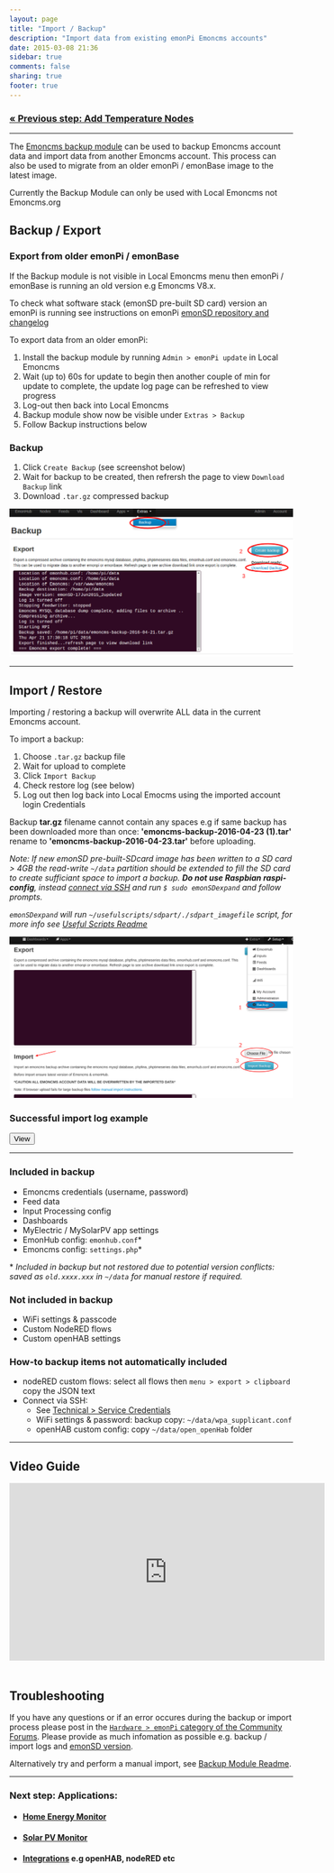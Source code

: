```yaml
---
layout: page
title: "Import / Backup"
description: "Import data from existing emonPi Emoncms accounts"
date: 2015-03-08 21:36
sidebar: true
comments: false
sharing: true
footer: true
---
```


### [&laquo; Previous step: Add Temperature Nodes](/setup/emonth/)

***

The [Emoncms backup module](https://github.com/emoncms/backup) can be used to backup Emoncms account data and import data from another Emoncms account. This process can also be used to migrate from an older emonPi / emonBase image to the latest image.

<p class="note">
Currently the Backup Module can only be used with Local Emoncms not Emoncms.org </p>
 
## Backup / Export

### Export from older emonPi / emonBase

If the Backup module is not visible in Local Emoncms menu then emonPi / emonBase is running an old version e.g Emoncms V8.x.

<p class="note">
To check what software stack (emonSD pre-built SD card) version an emonPi is running see instructions on emonPi <a href="https:github.com/openenergymonitor/emonpi/wiki/emonSD-pre-built-SD-card-Repository-&-Change-Log">emonSD repository and changelog</a>
</p>

To export data from an older emonPi:

1. Install the backup module by running `Admin > emonPi update` in Local Emoncms
2. Wait (up to) 60s for update to begin then another couple of min for update to complete, the update log page can be refreshed to view progress
3. Log-out then back into Local Emoncms
4. Backup module show now be visible under `Extras > Backup`
5. Follow Backup instructions below

### Backup

1. Click `Create Backup` (see screenshot below)
2. Wait for backup to be created, then refrersh the page to view `Download Backup` link
3. Download `.tar.gz` compressed backup

![backup old data](/images/setup/low-write-17june15-backup.png)

***

## Import / Restore

<p class='note warning'>
Importing / restoring a backup will overwrite ALL data in the current Emoncms account.
</p>

To import a backup:

1. Choose `.tar.gz` backup file
2. Wait for upload to complete
3. Click `Import Backup`
4. Check restore log (see below)
5. Log out then log back into Local Emocms using the imported account login Credentials

<p class='note warning'>
Backup <b>tar.gz</b> filename cannot contain any spaces e.g if same backup has been downloaded more than once: <b>'emoncms-backup-2016-04-23 (1).tar'</b> rename to <b>'emoncms-backup-2016-04-23.tar'</b> before uploading.
</p>

*Note: If new emonSD pre-built-SDcard image has been written to a SD card > 4GB the read-write `~/data` partition should be extended to fill the SD card to create sufficiant space to import a backup. **Do not use Raspbian raspi-config**, instead [connect via SSH](technical/credentials/) and run `$ sudo emonSDexpand` and follow prompts.*

*`emonSDexpand` will run `~/usefulscripts/sdpart/./sdpart_imagefile` script, for more info see [Useful Scripts Readme](https://github.com/emoncms/usefulscripts#sdpart_imagefile)*

![Import](/images/setup/import1.png)



### Successful import log example

<script src="https://ajax.googleapis.com/ajax/libs/jquery/1.6.4/jquery.min.js" type="text/javascript"></script>
<script src="/javascripts/showHide.js" type="text/javascript"></script>
<script type="text/javascript">

$(document).ready(function(){


   $('.show_hide').showHide({
		speed: 100,  // speed you want the toggle to happen
		easing: '',  // the animation effect you want. Remove this line if you dont want an effect and if you haven't included jQuery UI
		changeText: 0, // if you dont want the button text to change, set this to 0
		showText: 'View',// the button text to show when a div is closed
		hideText: 'Close' // the button text to show when a div is open
					 
	});


});

</script>


<button type="button" class="show_hide" href="#" rel="#slidingDiv">View</button>
<div id="slidingDiv" class="toggleDiv" style="display: none;">

<pre>
    Sat 23 Apr 00:42:28 UTC 2016
    Reading ~/backup/config.cfg....
    Location of mysql database: /home/pi/data
    Location of emonhub.conf: /home/pi/data
    Location of emoncms.conf: /home/pi/data
    Location of Emoncms: /var/www/emoncms
    Backup destination: /home/pi/data
    Backup source path: /home/pi/data/uploads
    Starting import from /home/pi/data/uploads to /home/pi/data...
    Image version: emonSD-29Mar16
    new image
    Backup found: emoncms-backup-2016-04-23.tar.gz starting import..
    Decompressing backup..
    Removing compressed backup to save disk space..
    Wipe any current data from account..
    Restore phpfina and phptimeseries data folders...
    Emoncms MYSQL database import...
    Import emonhub.conf > /home/pi/data/old.emohub.conf
    Import emoncms.conf > /home/pi/data/old.emoncms.conf
    Start with fresh config: copy NEW default emonpi.emonhub.conf:
    cp /home/pi/emonhub/conf/emonpi.default.emonhub.conf /home/pi/data/emonhub.conf
    OK
    Update Emoncms Database
    ["ALTER TABLE dashboard MODIFY `height` int(11) Default '600'","ALTER TABLE dashboard MODIFY `main` tinyint(1) Default '0'","ALTER TABLE dashboard MODIFY `public` tinyint(1) Default '0'","ALTER TABLE dashboard MODIFY `published` tinyint(1) Default '0'","ALTER TABLE dashboard MODIFY `showdescription` tinyint(1) Default '0'","ALTER TABLE `dashboard` ADD `backgroundcolor` varchar(6) NOT NULL DEFAULT 'EDF7FC'","ALTER TABLE feeds MODIFY `time` int(10);","ALTER TABLE feeds MODIFY `value` double;","ALTER TABLE `feeds` ADD `processList` text NOT NULL","ALTER TABLE input MODIFY `time` int(10);","ALTER TABLE users MODIFY `salt` varchar(32);","ALTER TABLE users MODIFY `timezone` varchar(64) Default 'UTC';"]
    Restarting emonhub...
    Restarting feedwriter...
    Sat 23 Apr 00:42:39 UTC 2016
    === Emoncms import complete! ===
</pre>
</div>

***

### Included in backup

- Emoncms credentials (username, password)
- Feed data
- Input Processing config
- Dashboards
- MyElectric / MySolarPV app settings
- EmonHub config: `emonhub.conf`*
- Emoncms config: `settings.php`*

\* *Included in backup but not restored due to potential version conflicts: saved as `old.xxxx.xxx` in `~/data` for manual restore if required.*

### Not included in backup

- WiFi settings & passcode
- Custom NodeRED flows
- Custom openHAB settings

### How-to backup items not automatically included

- nodeRED custom flows: select all flows then `menu > export > clipboard` copy the JSON text
- Connect via SSH:
  - See [Technical > Service Credentials](/technical/credentials/)
  - WiFi settings & password: backup copy: `~/data/wpa_supplicant.conf`
  - openHAB custom config: copy `~/data/open_openHab` folder

***

## Video Guide

<div class='videoWrapper'>
<iframe width="560" height="315" src="https://www.youtube.com/embed/5U_tOlsWjXM" frameborder="0" allowfullscreen></iframe>
</div>

<br>

## Troubleshooting

If you have any questions or if an error occures during the backup or import process please post in the [`Hardware > emonPi` category of the Community Forums](http://community.openenergymonitor.org/c/hardware/emonpi). Please provide as much infomation as possible e.g. backup / import logs and [emonSD version](https:github.com/openenergymonitor/emonpi/wiki/emonSD-pre-built-SD-card-Repository-&-Change-Log).

Alternatively try and perform a manual import, see [Backup Module Readme](https://github.com/emoncms/backup).

***

### Next step: Applications:


- #### [Home Energy Monitor](/applications/home-energy/)

- #### [Solar PV Monitor](/applications/solar-pv/)

- #### [Integrations](/integrations) e.g openHAB, nodeRED etc
